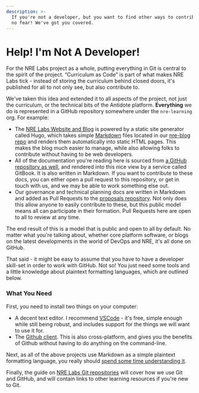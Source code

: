 ```yaml
---
description: >-
  If you're not a developer, but you want to find other ways to contribute, have
  no fear! We've got you covered.
---
```


# Help! I'm Not A Developer!

For the NRE Labs project as a whole, putting everything in Git is central to the spirit of the project. “Curriculum as Code” is part of what makes NRE Labs tick - instead of storing the curriculum behind closed doors, it's published for all to not only see, but also contribute to.

We've taken this idea and extended it to all aspects of the project, not just the curriculum, or the technical bits of the Antidote platform. **Everything** we do is represented in a GitHub repository somewhere under the `nre-learning` org. For example:

* The [NRE Labs Website and Blog](https://nrelabs.io) is powered by a static site generator called Hugo, which takes simple [Markdown](https://daringfireball.net/projects/markdown/syntax) files located in our [nre-blog repo](https://github.com/nre-learning/nre-blog) and renders them automatically into static HTML pages. This makes the blog much easier to manage, while also allowing folks to contribute without having to be web developers.
* All of the documentation you're reading here is sourced from [a GitHub repository as well](https://github.com/nre-learning/nrelabs-docs), and rendered into this nice view by a service called GitBook. It is also written in Markdown. If you want to contribute to these docs, you can either open a pull request to this repository, or get in touch with us, and we may be able to work something else out.
* Our governance and technical planning docs are written in Markdown and added as Pull Requests to the [proposals repository](https://github.com/nre-learning/proposals). Not only does this allow anyone to easily contribute to these, but this public model means all can participate in their formation. Pull Requests here are open to all to review at any time.

The end result of this is a model that is public and open to all by default. No matter what you're talking about, whether core platform software, or blogs on the latest developments in the world of DevOps and NRE, it's all done on GitHub.

That said - it might be easy to assume that you have to have a developer skill-set in order to work with GitHub. Not so! You just need some tools and a little knowledge about plaintext formatting languages, which are outlined below.

### What You Need

First, you need to install two things on your computer:

* A decent text editor. I recommend [VSCode](https://code.visualstudio.com/download) - it's free, simple enough while still being robust, and includes support for the things we will want to use it for.
* The [Github client](https://desktop.github.com/). This is also cross-platform, and gives you the benefits of Github without having to do anything on the command-line.

Next, as all of the above projects use Markdown as a simple plaintext formatting language, you really should [spend some time understanding it](https://guides.github.com/features/mastering-markdown/).

Finally, the guide on [NRE Labs Git repositories](../other-resources/nre-labs-git-repositories.md) will cover how we use Git and GitHub, and will contain links to other learning resources if you're new to Git.


